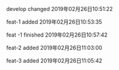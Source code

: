 develop changed  2019年02月26日10:51:22

feat-1 added 2019年02月26日10:53:35

feat -1 finished 2019年02月26日10:57:42

feat-2 added 2019年02月26日11:03:00

feat-3 added 2019年02月26日11:05:42